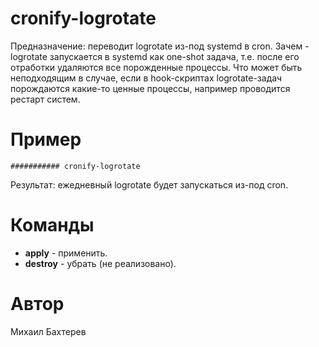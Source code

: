 # cronify-logrotate

Предназначение: переводит logrotate из-под systemd в cron.
Зачем - logrotate запускается в systemd как one-shot задача, т.е. после его отработки удаляются все порожденные процессы.
Что может быть неподходящим в случае, если в hook-скриптах logrotate-задач порождаются какие-то ценные процессы,
например проводится рестарт систем.

# Пример

```
########### cronify-logrotate

```
Результат: ежедневный logrotate будет запускаться из-под cron.

# Команды

* **apply** - применить.
* **destroy** - убрать (не реализовано).

# Автор
Михаил Бахтерев


